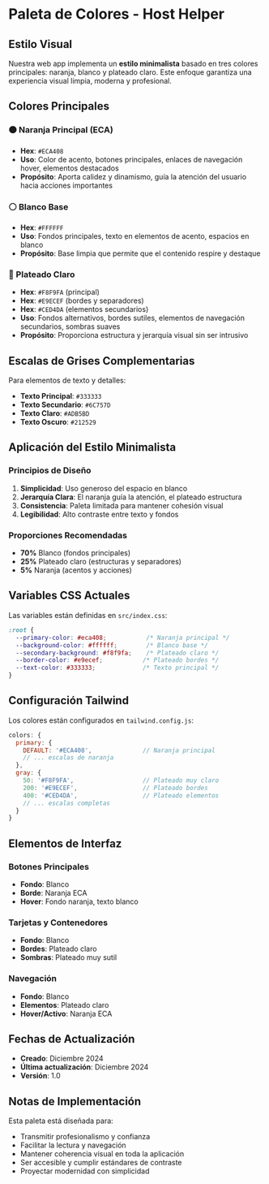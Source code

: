 # Paleta de Colores - Host Helper

## Estilo Visual

Nuestra web app implementa un **estilo minimalista** basado en tres colores principales: naranja, blanco y plateado claro. Este enfoque garantiza una experiencia visual limpia, moderna y profesional.

## Colores Principales

### 🟠 Naranja Principal (ECA)
- **Hex**: `#ECA408`
- **Uso**: Color de acento, botones principales, enlaces de navegación hover, elementos destacados
- **Propósito**: Aporta calidez y dinamismo, guía la atención del usuario hacia acciones importantes

### ⚪ Blanco Base
- **Hex**: `#FFFFFF`
- **Uso**: Fondos principales, texto en elementos de acento, espacios en blanco
- **Propósito**: Base limpia que permite que el contenido respire y destaque

### 🔘 Plateado Claro
- **Hex**: `#F8F9FA` (principal)
- **Hex**: `#E9ECEF` (bordes y separadores)
- **Hex**: `#CED4DA` (elementos secundarios)
- **Uso**: Fondos alternativos, bordes sutiles, elementos de navegación secundarios, sombras suaves
- **Propósito**: Proporciona estructura y jerarquía visual sin ser intrusivo

## Escalas de Grises Complementarias

Para elementos de texto y detalles:

- **Texto Principal**: `#333333`
- **Texto Secundario**: `#6C757D`
- **Texto Claro**: `#ADB5BD`
- **Texto Oscuro**: `#212529`

## Aplicación del Estilo Minimalista

### Principios de Diseño
1. **Simplicidad**: Uso generoso del espacio en blanco
2. **Jerarquía Clara**: El naranja guía la atención, el plateado estructura
3. **Consistencia**: Paleta limitada para mantener cohesión visual
4. **Legibilidad**: Alto contraste entre texto y fondos

### Proporciones Recomendadas
- **70%** Blanco (fondos principales)
- **25%** Plateado claro (estructuras y separadores)
- **5%** Naranja (acentos y acciones)

## Variables CSS Actuales

Las variables están definidas en `src/index.css`:

```css
:root {
  --primary-color: #eca408;           /* Naranja principal */
  --background-color: #ffffff;        /* Blanco base */
  --secondary-background: #f8f9fa;    /* Plateado claro */
  --border-color: #e9ecef;           /* Plateado bordes */
  --text-color: #333333;             /* Texto principal */
}
```

## Configuración Tailwind

Los colores están configurados en `tailwind.config.js`:

```javascript
colors: {
  primary: {
    DEFAULT: '#ECA408',              // Naranja principal
    // ... escalas de naranja
  },
  gray: {
    50: '#F8F9FA',                   // Plateado muy claro
    200: '#E9ECEF',                  // Plateado bordes
    400: '#CED4DA',                  // Plateado elementos
    // ... escalas completas
  }
}
```

## Elementos de Interfaz

### Botones Principales
- **Fondo**: Blanco
- **Borde**: Naranja ECA
- **Hover**: Fondo naranja, texto blanco

### Tarjetas y Contenedores
- **Fondo**: Blanco
- **Bordes**: Plateado claro
- **Sombras**: Plateado muy sutil

### Navegación
- **Fondo**: Blanco
- **Elementos**: Plateado claro
- **Hover/Activo**: Naranja ECA

## Fechas de Actualización

- **Creado**: Diciembre 2024
- **Última actualización**: Diciembre 2024
- **Versión**: 1.0

## Notas de Implementación

Esta paleta está diseñada para:
- Transmitir profesionalismo y confianza
- Facilitar la lectura y navegación
- Mantener coherencia visual en toda la aplicación
- Ser accesible y cumplir estándares de contraste
- Proyectar modernidad con simplicidad
